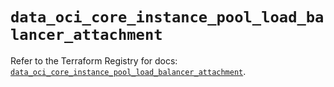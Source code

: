 # `data_oci_core_instance_pool_load_balancer_attachment`

Refer to the Terraform Registry for docs: [`data_oci_core_instance_pool_load_balancer_attachment`](https://registry.terraform.io/providers/oracle/oci/6.18.0/docs/data-sources/core_instance_pool_load_balancer_attachment).
